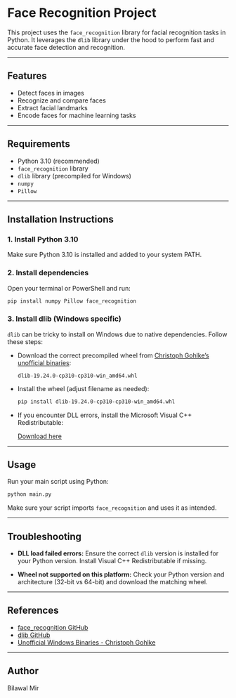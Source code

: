 # Face Recognition Project

This project uses the `face_recognition` library for facial recognition tasks in Python. It leverages the `dlib` library under the hood to perform fast and accurate face detection and recognition.

---

## Features

- Detect faces in images
- Recognize and compare faces
- Extract facial landmarks
- Encode faces for machine learning tasks

---

## Requirements

- Python 3.10 (recommended)
- `face_recognition` library
- `dlib` library (precompiled for Windows)
- `numpy`
- `Pillow`

---

## Installation Instructions

### 1. Install Python 3.10

Make sure Python 3.10 is installed and added to your system PATH.

### 2. Install dependencies

Open your terminal or PowerShell and run:

```bash
pip install numpy Pillow face_recognition
````

### 3. Install dlib (Windows specific)

`dlib` can be tricky to install on Windows due to native dependencies. Follow these steps:

* Download the correct precompiled wheel from [Christoph Gohlke’s unofficial binaries](https://www.lfd.uci.edu/~gohlke/pythonlibs/#dlib):

  ```
  dlib‑19.24.0‑cp310‑cp310‑win_amd64.whl
  ```

* Install the wheel (adjust filename as needed):

  ```bash
  pip install dlib‑19.24.0‑cp310‑cp310‑win_amd64.whl
  ```

* If you encounter DLL errors, install the Microsoft Visual C++ Redistributable:

  [Download here](https://aka.ms/vs/17/release/vc_redist.x64.exe)

---

## Usage

Run your main script using Python:

```bash
python main.py
```

Make sure your script imports `face_recognition` and uses it as intended.

---

## Troubleshooting

* **DLL load failed errors:**
  Ensure the correct `dlib` version is installed for your Python version.
  Install Visual C++ Redistributable if missing.

* **Wheel not supported on this platform:**
  Check your Python version and architecture (32-bit vs 64-bit) and download the matching wheel.

---

## References

* [face\_recognition GitHub](https://github.com/ageitgey/face_recognition)
* [dlib GitHub](https://github.com/davisking/dlib)
* [Unofficial Windows Binaries - Christoph Gohlke](https://www.lfd.uci.edu/~gohlke/pythonlibs/)

---

## Author

Bilawal Mir


